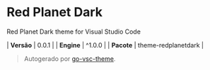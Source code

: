 # Red Planet Dark

Red Planet Dark theme for Visual Studio Code

| **Versão** | 0.0.1 |
| **Engine** | ^1.0.0 |
| **Pacote** | theme-redplanetdark |

> Autogerado por [go-vsc-theme](https://github.com/natalbu/go-vsc-theme).
